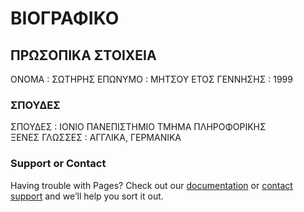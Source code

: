 # ΒΙΟΓΡΑΦΙΚΟ 

## ΠΡΩΣΟΠΙΚΑ ΣΤΟΙΧΕΙΑ
ΟΝΟΜΑ : ΣΩΤΗΡΗΣ
ΕΠΩΝΥΜΟ : ΜΗΤΣΟΥ
ΕΤΟΣ ΓΕΝΝΗΣΗΣ : 1999
### ΣΠΟΥΔΕΣ 
ΣΠΟΥΔΕΣ : ΙΟΝΙΟ ΠΑΝΕΠΙΣΤΗΜΙΟ ΤΜΗΜΑ ΠΛΗΡΟΦΟΡΙΚΗΣ  
ΞΕΝΕΣ ΓΛΩΣΣΕΣ : ΑΓΓΛΙΚΑ, ΓΕΡΜΑΝΙΚΑ 







### Support or Contact

Having trouble with Pages? Check out our [documentation](https://help.github.com/categories/github-pages-basics/) or [contact support](https://github.com/contact) and we’ll help you sort it out.
